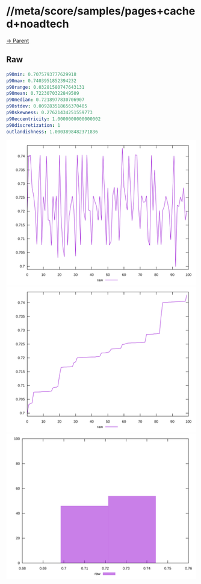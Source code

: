 
# //meta/score/samples/pages+cached+noadtech

[→ Parent](../..)


## Raw


```yaml
p90min: 0.7075793777629918
p90max: 0.7403951852394232
p90range: 0.03281580747643131
p90mean: 0.7223070322849509
p90median: 0.7218977830706907
p90stdev: 0.009283518656370405
p90skewness: 0.27621434251559773
p90eccentricity: 1.0000000000000002
p90discretization: 1
outlandishness: 1.0003898482371836

```

![PLOT: raw-values](./raw/values.svg)![PLOT: raw-sorted](./raw/sorted.svg)![PLOT: raw-histogram](./raw/histogram.svg)